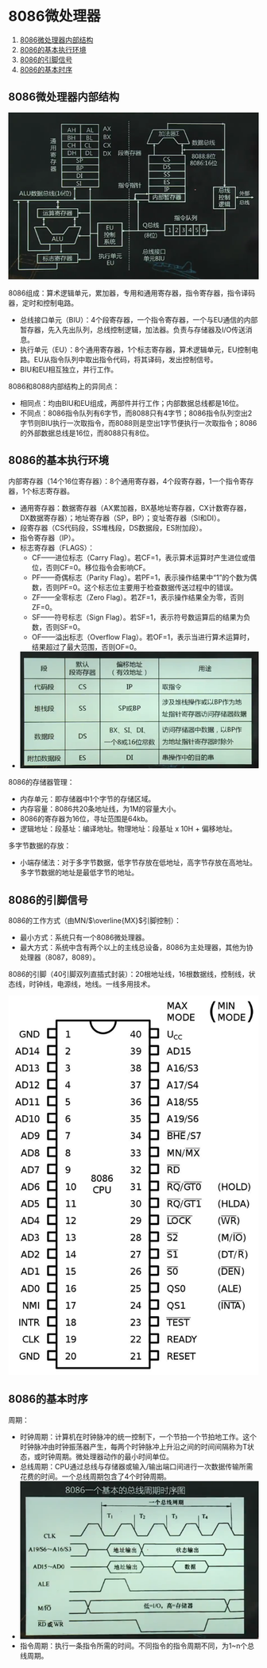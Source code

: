 # 8086微处理器

1.  [8086微处理器内部结构](#8086微处理器内部结构)
2.  [8086的基本执行环境](#8086的基本执行环境)
3.  [8086的引脚信号](#8086的引脚信号)
4.  [8086的基本时序](#8086的基本时序)

## 8086微处理器内部结构

![8086微处理器内部结构](resources/8086.png)

8086组成：算术逻辑单元，累加器，专用和通用寄存器，指令寄存器，指令译码器，定时和控制电路。

*   总线接口单元（BIU）：4个段寄存器，一个指令寄存器，一个与EU通信的内部暂存器，先入先出队列，总线控制逻辑，加法器。负责与存储器及I/O传送消息。
*   执行单元（EU）：8个通用寄存器，1个标志寄存器，算术逻辑单元，EU控制电路。EU从指令队列中取出指令代码，将其译码，发出控制信号。
*   BIU和EU相互独立，并行工作。

8086和8088内部结构上的异同点：

*   相同点：均由BIU和EU组成，两部件并行工作；内部数据总线都是16位。
*   不同点：8086指令队列有6字节，而8088只有4字节；8086指令队列空出2字节则BIU执行一次取指令，而8088则是空出1字节便执行一次取指令；8086的外部数据总线是16位，而8088只有8位。

## 8086的基本执行环境

内部寄存器（14个16位寄存器）：8个通用寄存器，4个段寄存器，1一个指令寄存器，1个标志寄存器。

*   通用寄存器：数据寄存器（AX累加器，BX基地址寄存器，CX计数寄存器，DX数据寄存器）；地址寄存器（SP，BP）；变址寄存器（SI和DI）。
*   段寄存器（CS代码段，SS堆栈段，DS数据段，ES附加段）。
*   指令寄存器（IP）。
*   标志寄存器（FLAGS）：
    *   CF——进位标志（Carry Flag）。若CF=1，表示算术运算时产生进位或借位，否则CF=0。移位指令会影响CF。
    *   PF——奇偶标志（Parity Flag）。若PF=1，表示操作结果中“1”的个数为偶数，否则PF=0。这个标志位主要用于检查数据传送过程中的错误。
    *   ZF——全零标志（Zero Flag）。若ZF=1，表示操作结果全为零，否则ZF=0。
    *   SF——符号标志（Sign Flag）。若SF=1，表示符号数运算后的结果为负数，否则SF=0。
    *   OF——溢出标志（Overflow Flag）。若OF=1，表示当进行算术运算时，结果超过了最大范围，否则OF=0。
*   ![段，段寄存器，偏移地址](resources/segment_segment_register_offset_address.png)

8086的存储器管理：

*   内存单元：即存储器中1个字节的存储区域。
*   内存容量：8086共20条地址线，为1M的容量大小。
*   8086的寄存器为16位，寻址范围是64kb。
*   逻辑地址：段基址：编译地址。物理地址：段基址 x 10H + 偏移地址。

多字节数据的存放：

*   小端存储法：对于多字节数据，低字节存放在低地址，高字节存放在高地址。多字节数据的地址是最低字节的地址。

## 8086的引脚信号

8086的工作方式（由MN/$\overline{MX}$引脚控制）：

*   最小方式：系统只有一个8086微处理器。
*   最大方式：系统中含有两个以上的主线总设备，8086为主处理器，其他为协处理器（8087，8089）。

8086的引脚（40引脚双列直插式封装）：20根地址线，16根数据线，控制线，状态线，时钟线，电源线，地线。一线多用技术。

![8086引脚](resources/8086_pin.png)

## 8086的基本时序

周期：

*   时钟周期：计算机在时钟脉冲的统一控制下，一个节拍一个节拍地工作。这个时钟脉冲由时钟振荡器产生，每两个时钟脉冲上升沿之间的时间间隔称为T状态，或时钟周期。微处理器动作的最小时间单位。
*   总线周期：CPU通过总线与存储器或输入/输出端口间进行一次数据传输所需花费的时间。一个总线周期包含了4个时钟周期。
*   ![总线周期时序图](resources/bus_cycle_sequence_diagram.png)
*   指令周期：执行一条指令所需的时间。不同指令的指令周期不同，为1~n个总线周期。
